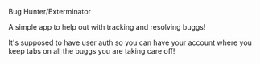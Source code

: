 Bug Hunter/Exterminator

A simple app to help out with tracking and resolving buggs!

It's supposed to have user auth so you can have your account where you keep tabs on all the buggs you are taking care off!
